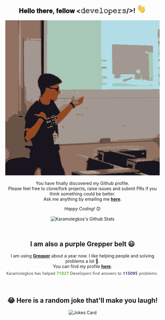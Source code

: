 <div align="center">
  <h2> 𝐇𝐞𝐥𝐥𝐨 𝐭𝐡𝐞𝐫𝐞, 𝐟𝐞𝐥𝐥𝐨𝐰 <𝚍𝚎𝚟𝚎𝚕𝚘𝚙𝚎𝚛𝚜/>! <img src="https://github.com/ABSphreak/ABSphreak/blob/master/gifs/Hi.gif" width="30px"></h2>
  
  ![welcome image](presenting.jpg)
  
</div>

<div align="center">

You have finally discovered my Github profile. <br>
Please feel free to clone/fork projects, raise issues and submit PRs if you think something could be better. <br>
Ask me anything by emailing me <a href="mailto:p.karamolegos@yahoo.gr"><b>here</b></a>.

<i>Happy Coding!</i> 😊

</div>

<p align='center'>
  <img align="center" src="https://github-readme-stats.vercel.app/api?username=Karamolegkos&show_icons=true&title_color=fff&icon_color=79ff97&text_color=efefef&bg_color=24292e"    alt="Karamolegkos's Github Stats">
</p>
<br>

<div align="center">
  
## I am also a purple Grepper belt 😃
  
  I am using <a href="https://www.codegrepper.com/"><b>Grepper</b></a> about a year now. I like helping people and solving problems a lot 💪. <br>
  You can find my profile <a href="https://www.codegrepper.com/app/profile.php?id=46210"><b>here</b></a>. <br>
  ![grepper image](grepper.png)
</div>

<br>

<div align="center">

## 😂 Here is a random joke that'll make you laugh!
![Jokes Card](https://readme-jokes.vercel.app/api)
</div>
<!--
<p align='center'>
  <img src="https://visitor-badge.glitch.me/badge?page_id=Karamolegkos.Karamolegkos" alt="visitor badge"/>
</p>
-->
<!--
**karamolegkos/karamolegkos** is a ✨ _special_ ✨ repository because its `README.md` (this file) appears on your GitHub profile.

Here are some ideas to get you started:

- 🔭 I’m currently working on ...
- 🌱 I’m currently learning ...
- 👯 I’m looking to collaborate on ...
- 🤔 I’m looking for help with ...
- 💬 Ask me about ...
- 📫 How to reach me: ...
- 😄 Pronouns: ...
- ⚡ Fun fact: ...
-->
